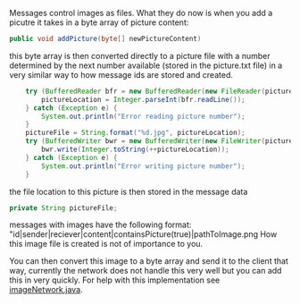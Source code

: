 Messages control images as files. What they do now is when you add a picutre it takes in a byte array of picture content:
```java
public void addPicture(byte[] newPictureContent)
```
this byte array is then converted directly to a picture file with a number determined by the next number available (stored in the picture.txt file) in a very similar way to how message ids are stored and created. 
```java
    try (BufferedReader bfr = new BufferedReader(new FileReader(pictureNumbers))) {
        pictureLocation = Integer.parseInt(bfr.readLine());
    } catch (Exception e) {
        System.out.println("Error reading picture number");
    }
    pictureFile = String.format("%d.jpg", pictureLocation);
    try (BufferedWriter bwr = new BufferedWriter(new FileWriter(pictureNumbers))) {
        bwr.write(Integer.toString(++pictureLocation));
    } catch (Exception e) {
        System.out.println("Error writing picture number");
    }
```
the file location to this picture is then stored in the message data 
```java
private String pictureFile;
```
messages with images have the following format: "id|sender|reciever|content|containsPicture(true)|pathToImage.png
How this image file is created is not of importance to you.

You can then convert this image to a byte array and send it to the client that way, currently the network does not handle this very well but you can add this in very quickly. For help with this implementation see [imageNetwork.java](imageNetwork.java). 